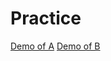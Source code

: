 # Practice

[Demo of A](https://Nihal-Priyadarshi.github.io/Practice/A/)
[Demo of B](https://Nihal-Priyadarshi.github.io/Practice/B/)

